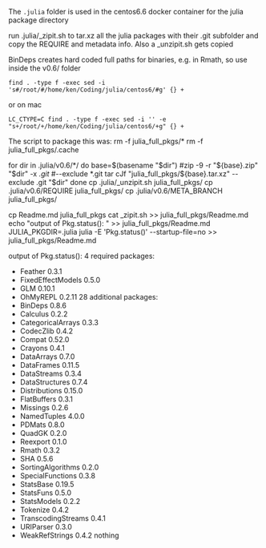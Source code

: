 
The `.julia` folder is used in the centos6.6 docker container for the julia package directory

run .julia/_zipit.sh to tar.xz all the julia packages with their .git subfolder and copy the REQUIRE and metadata info. Also a _unzipit.sh gets copied

BinDeps creates hard coded full paths for binaries, e.g. in Rmath, so use inside the v0.6/ folder

    find . -type f -exec sed -i 's#/root/#/home/ken/Coding/julia/centos6/#g' {} +

or on mac

    LC_CTYPE=C find . -type f -exec sed -i '' -e "s+/root/+/home/ken/Coding/julia/centos6/+g" {} +


The script to package this was:
rm -f julia_full_pkgs/*
rm -f julia_full_pkgs/.cache

for dir in .julia/v0.6/*/
do
  base=$(basename "$dir")
  #zip -9 -r "${base}.zip" "$dir" -x *.git*
  #--exclude *.git
  tar cJf "julia_full_pkgs/${base}.tar.xz" --exclude .git "$dir"
done
cp .julia/_unzipit.sh julia_full_pkgs/
cp .julia/v0.6/REQUIRE julia_full_pkgs/
cp .julia/v0.6/META_BRANCH julia_full_pkgs/

cp Readme.md julia_full_pkgs
cat _zipit.sh >> julia_full_pkgs/Readme.md
echo "output of Pkg.status(): " >> julia_full_pkgs/Readme.md
JULIA_PKGDIR=.julia julia -E 'Pkg.status()' --startup-file=no >> julia_full_pkgs/Readme.md

output of Pkg.status(): 
4 required packages:
 - Feather                       0.3.1
 - FixedEffectModels             0.5.0
 - GLM                           0.10.1
 - OhMyREPL                      0.2.11
28 additional packages:
 - BinDeps                       0.8.6
 - Calculus                      0.2.2
 - CategoricalArrays             0.3.3
 - CodecZlib                     0.4.2
 - Compat                        0.52.0
 - Crayons                       0.4.1
 - DataArrays                    0.7.0
 - DataFrames                    0.11.5
 - DataStreams                   0.3.4
 - DataStructures                0.7.4
 - Distributions                 0.15.0
 - FlatBuffers                   0.3.1
 - Missings                      0.2.6
 - NamedTuples                   4.0.0
 - PDMats                        0.8.0
 - QuadGK                        0.2.0
 - Reexport                      0.1.0
 - Rmath                         0.3.2
 - SHA                           0.5.6
 - SortingAlgorithms             0.2.0
 - SpecialFunctions              0.3.8
 - StatsBase                     0.19.5
 - StatsFuns                     0.5.0
 - StatsModels                   0.2.2
 - Tokenize                      0.4.2
 - TranscodingStreams            0.4.1
 - URIParser                     0.3.0
 - WeakRefStrings                0.4.2
nothing
